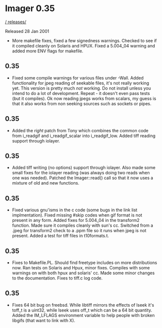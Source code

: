 # Imager 0.35

[ / ](..) [releases/](./)

Released 28 Jan 2001

- More makefile fixes, fixed a few signedness warnings.    Checked to see if it compiled cleanly on Solaris and HPUX.  Fixed a 5.004_04 warning and added more ENV flags for makefile.

## 0.35

- Fixed some compile warnings for various files under -Wall.  Added functionality for jpeg reading of seekable files, it's not  really working yet.  This version is pretty much *not* working.  Do not install unless you intend to do a lot of development.  Repeat - it doesn't even pass tests (but it compiles).  Ok now reading  jpegs works from scalars, my guess is that it also works from non  seeking sources such as sockets or pipes.

## 0.35

- Added the *right* patch from Tony which combines  the common code from i_readgif and i_readgif_scalar into  i_readgif_low.  Added tiff reading support through iolayer.

## 0.35

- Added tiff writing (no options) support through  iolayer.  Also made some small fixes for the iolayer reading  (was always doing two reads when one was needed).  Patched the  Imager::read() call so that it now uses a mixture of old and new  functions.  

## 0.35

- Fixed various gnu'isms in the c code (some bugs in the link list  implmentation).  Fixed missing #skip codes when gif format is not  present in any form.  Added fixes for 5.004_04 in the transform2 function.  Made sure it compiles cleanly with sun's cc.  Switched from a .jpeg  for transform2 check to a .ppm file so it runs when jpeg is not   present.  Added a test for tiff files in t10formats.t.

## 0.35

- Fixes to Makefile.PL.  Should find freetype includes on more  distributions now.  Ran tests on Solaris and Hpux, minor fixes.  Compiles with some warnings on with both hpux and solaris' cc.    Made some minor changes to the documentation.  Fixes to tiff.c log  code.

## 0.35

- Fixes 64 bit bug on freebsd.  While libtiff mirrors the effects of  lseek it's toff_t is a uint32, while lseek uses off_t which can be a 64  bit quantity.  Added the IM_LFLAGS environment variable to help  people with broken libgifs (that want to link with X).